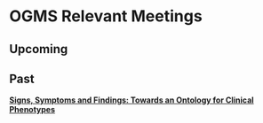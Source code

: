 # OGMS Relevant Meetings #

## Upcoming ##


## Past ##

**[Signs, Symptoms and Findings: Towards an Ontology for Clinical Phenotypes](http://bimib.disco.unimib.it/index.php/SSFW09)**

